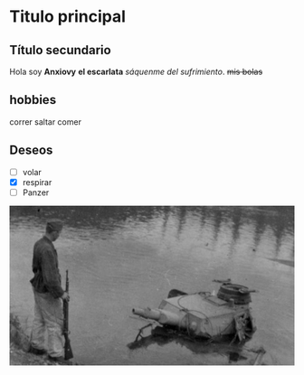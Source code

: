 # Titulo principal
## Título secundario

Hola soy **Anxiovy** __el escarlata__ *sáquenme del sufrimiento*. ~~mis bolas~~

## hobbies
correr
saltar
comer

## Deseos
- [ ] volar
- [x] respirar
- [ ] Panzer

![alt panzer](panzer_thumb.jpg)